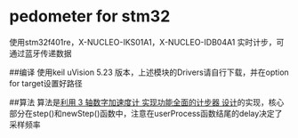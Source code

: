# pedometer for stm32

使用stm32f401re，X-NUCLEO-IKS01A1，X-NUCLEO-IDB04A1
实时计步，可通过蓝牙传递数据

##编译
使用keil uVision 5.23 版本，上述模块的Drivers请自行下载，并在option for target设置好路径

##算法
算法是[利用 3 轴数字加速度计 实现功能全面的计步器 设计](http://www.analog.com/cn/analog-dialogue/articles/pedometer-design-3-axis-digital-acceler.html)的实现，核心部分在step()和newStep()函数中，注意在userProcess函数结尾的delay决定了采样频率